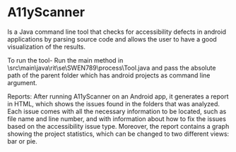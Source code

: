 # A11yScanner
Is a Java command line tool that checks for accessibility defects in android applications by parsing source code and allows the user to have a good visualization of the results.

To run the tool-
Run the main method in \src\main\java\rit\se\SWEN789\process\Tool.java and pass the absolute path of the parent folder which has android projects as command line argument.

Reports:
After running A11yScanner on an Android app, it generates a report in HTML, which shows the issues found in the folders that was analyzed. Each issue comes with all the necessary information to be located, such as file name and line number, and with information about how to fix the issues based on the accessibility issue type. Moreover, the report contains a graph showing the project statistics, which can be changed to two different views: bar or pie.
